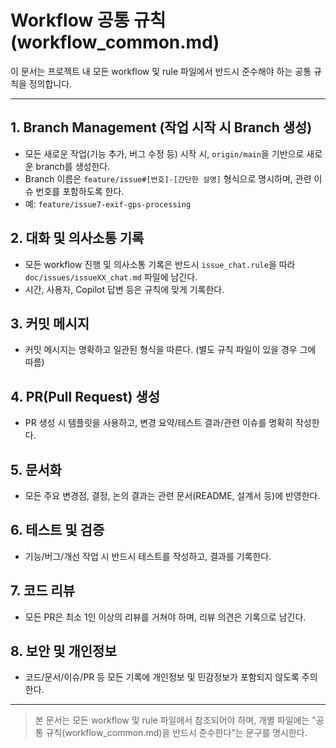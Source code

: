 # Workflow 공통 규칙 (workflow_common.md)

이 문서는 프로젝트 내 모든 workflow 및 rule 파일에서 반드시 준수해야 하는 공통 규칙을 정의합니다.

---

## 1. Branch Management (작업 시작 시 Branch 생성)
- 모든 새로운 작업(기능 추가, 버그 수정 등) 시작 시, `origin/main`을 기반으로 새로운 branch를 생성한다.
- Branch 이름은 `feature/issue#[번호]-[간단한 설명]` 형식으로 명시하며, 관련 이슈 번호를 포함하도록 한다.
- 예: `feature/issue7-exif-gps-processing`

## 2. 대화 및 의사소통 기록
- 모든 workflow 진행 및 의사소통 기록은 반드시 `issue_chat.rule`을 따라 `doc/issues/issueXX_chat.md` 파일에 남긴다.
- 시간, 사용자, Copilot 답변 등은 규칙에 맞게 기록한다.

## 3. 커밋 메시지
- 커밋 메시지는 명확하고 일관된 형식을 따른다. (별도 규칙 파일이 있을 경우 그에 따름)

## 4. PR(Pull Request) 생성
- PR 생성 시 템플릿을 사용하고, 변경 요약/테스트 결과/관련 이슈를 명확히 작성한다.

## 5. 문서화
- 모든 주요 변경점, 결정, 논의 결과는 관련 문서(README, 설계서 등)에 반영한다.

## 6. 테스트 및 검증
- 기능/버그/개선 작업 시 반드시 테스트를 작성하고, 결과를 기록한다.

## 7. 코드 리뷰
- 모든 PR은 최소 1인 이상의 리뷰를 거쳐야 하며, 리뷰 의견은 기록으로 남긴다.

## 8. 보안 및 개인정보
- 코드/문서/이슈/PR 등 모든 기록에 개인정보 및 민감정보가 포함되지 않도록 주의한다.

---

> 본 문서는 모든 workflow 및 rule 파일에서 참조되어야 하며, 개별 파일에는 "공통 규칙(workflow_common.md)을 반드시 준수한다"는 문구를 명시한다.
